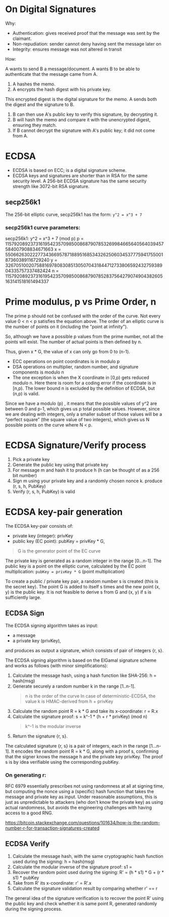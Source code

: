 # On Digital Signatures

Why:

- Authentication: gives received proof that the message was sent by the claimant.
- Non-repudiation: sender cannot deny having sent the message later on
- Integrity: ensures message was not altered in transit

How:

A wants to send B a message/document.
A wants B to be able to authenticate that the message came from A.

1. A hashes the memo.
2. A encrypts the hash digest with his private key.

This encrypted digest is the digital signature for the memo.
A sends both the digest and the signature to B.

1. B can then use A's public key to verify this signature, by decrypting it.
2. B will hash the memo and compare it with the unencrypted digest, ensuring they match.
3. If B cannot decrypt the signature with A's public key; it did not come from A.

# ECDSA 

- ECDSA is based on ECC; is a digital signature scheme.
- ECDSA keys and signatures are shorter than in RSA for the same security level. A 256-bit ECDSA signature has the same security strength like 3072-bit RSA signature.

## secp256k1

The 256-bit elliptic curve, secp256k1 has the form:
`y^2 = x^3 + 7`

### secp256k1 curve parameters:
secp256k1: y^2 = x^3 + 7 (mod p) 
p = 115792089237316195423570985008687907853269984665640564039457584007908834671663
x = 55066263022277343669578718895168534326250603453777594175500187360389116729240
y = 32670510020758816978083085130507043184471273380659243275938904335757337482424
n = 115792089237316195423570985008687907852837564279074904382605163141518161494337 

# Prime modulus, p vs Prime Order, n

The prime p should not be confused with the order of the curve. Not every value 0 < n < p satisfies the equation above.
The order of an elliptic curve is the number of points on it (including the "point at infinity").

So, although we have a possible p values from the prime number, not all the points will exist. The number of actual points is then defined by n.

Thus, given x * G, the value of x can only go from 0 to (n-1).

- ECC operations on point coordinates is in modulo p
- DSA operations on multiplier, random number, and signature components is modulo n
- The one exception is when the X coordinate in [0,p) gets reduced modulo n. Here there is room for a coding error if the coordinate is in [n,p). The lower bound n is excluded by the definition of ECDSA, but (n,p) is valid.

Since we have a modulo (p) , it means that the possible values of y^2 are between 0 and p-1, which gives us p total possible values. However, since we are dealing with integers, only a smaller subset of those values will be a “perfect square” (the square value of two integers), which gives us N possible points on the curve where N < p.

# ECDSA Signature/Verify process

1) Pick a private key
2) Generate the public key using that private key
3) For message m and hash it to produce h (h can be thought of as a 256 bit number)
4) Sign m using your private key and a randomly chosen nonce k. produce (r, s, h, PubKey)
5) Verify (r, s, h, PubKey) is valid

# ECDSA key-pair generation

The ECDSA key-pair consists of:

- private key (integer): privKey
- public key (EC point): pubKey = privKey * G,

> G is the generator point of the EC curve

The private key is generated as a random integer in the range [0...n-1]. The public key is a point on the elliptic curve, calculated by the EC point multiplication: `pubKey = privKey * G` (point multiplication)

To create a public / private key pair, a random number s is created (this is the secret key).
The point G is added to itself s times and the new point (x, y) is the public key. 
It is not feasible to derive s from G and (x, y) if s is sufficiently large.

## ECDSA Sign

The ECDSA signing algorithm takes as input:

- a message
- a private key (privKey),

and produces as output a signature, which consists of pair of integers {r, s}.

The ECDSA signing algorithm is based on the ElGamal signature scheme and works as follows (with minor simplifications):

1. Calculate the message hash, using a hash function like SHA-256: h = hash(msg)
2. Generate securely a random number k in the range [1..n-1]. 
    > n is the order of the curve
    > In case of deterministic-ECDSA, the value k is HMAC-derived from h + privKey
3. Calculate the random point R = k * G and take its x-coordinate: r = R.x
4. Calculate the signature proof: s = k^-1 * (h + r * privKey) (mod n)
    > k^-1 is the modular inverse 
5. Return the signature {r, s}.

The calculated signature {r, s} is a pair of integers, each in the range [1...n-1]. 
It encodes the random point R = k * G, along with a proof s, confirming that the signer knows the message h and the private key privKey. 
The proof s is by idea verifiable using the corresponding pubKey.

### On generating r:

RFC 6979 essentially prescribes not using randomness at all at signing time, but computing the nonce using a (specific) hash function that takes the message and private key as input. Under reasonable assumptions, this is just as unpredictable to attackers (who don't know the private key) as using actual randomness, but avoids the engineering challenges with having access to a good RNG.

https://bitcoin.stackexchange.com/questions/101634/how-is-the-random-number-r-for-transaction-signatures-created

## ECDSA Verify

1. Calculate the message hash, with the same cryptographic hash function used during the signing: h = hash(msg)
2. Calculate the modular inverse of the signature proof: s1 = 
3. Recover the random point used during the signing: R' = (h * s1) * G + (r * s1) * pubKey
4. Take from R' its x-coordinate: r' = R'.x
5. Calculate the signature validation result by comparing whether r' == r

The general idea of the signature verification is to recover the point R' using the public key and check whether it is same point R, generated randomly during the signing process.